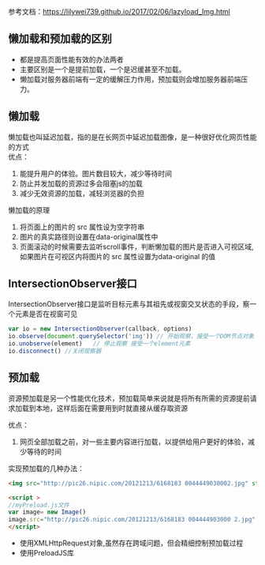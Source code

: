 参考文档：https://lilywei739.github.io/2017/02/06/lazyload_Img.html
## 懒加载和预加载的区别
* 都是提高页面性能有效的办法两者
* 主要区别是一个是提前加载，一个是迟缓甚至不加载。
* 懒加载对服务器前端有一定的缓解压力作用，预加载则会增加服务器前端压力。

## 懒加载
懒加载也叫延迟加载，指的是在长网页中延迟加载图像，是一种很好优化网页性能的方式    
优点：
1. 能提升用户的体验。图片数目较大，减少等待时间
2. 防止并发加载的资源过多会阻塞js的加载
3. 减少无效资源的加载，减轻浏览器的负担

懒加载的原理
1. 将页面上的图片的 src 属性设为空字符串
2. 图片的真实路径则设置在data-original属性中
3. 页面滚动的时候需要去监听scroll事件，判断懒加载的图片是否进入可视区域,如果图片在可视区内将图片的 src 属性设置为data-original 的值

## IntersectionObserver接口
IntersectionObserver接口是监听目标元素与其祖先或视窗交叉状态的手段，察一个元素是否在视窗可见

```js
var io = new IntersectionObserver(callback, options)
io.observe(document.querySelector('img')) // 开始观察，接受一个DOM节点对象
io.unobserve(element)   // 停止观察 接受一个element元素
io.disconnect() //关闭观察器
```

## 预加载
资源预加载是另一个性能优化技术，预加载简单来说就是将所有所需的资源提前请求加载到本地，这样后面在需要用到时就直接从缓存取资源

优点：
1. 网页全部加载之前，对一些主要内容进行加载，以提供给用户更好的体验，减少等待的时间

实现预加载的几种办法：
```html
<img src="http://pic26.nipic.com/20121213/6168183 0044449030002.jpg" style="display:none"/>

<script >
//myPreload.js文件
var image= new Image()
image.src="http://pic26.nipic.com/20121213/6168183 004444903000 2.jpg"
</script>
```
* 使用XMLHttpRequest对象,虽然存在跨域问题，但会精细控制预加载过程
* 使用PreloadJS库